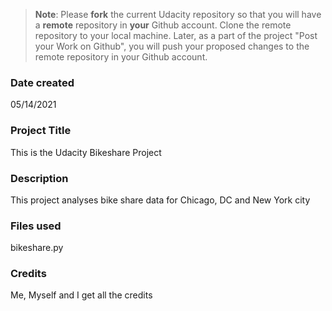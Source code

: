 >**Note**: Please **fork** the current Udacity repository so that you will have a **remote** repository in **your** Github account. Clone the remote repository to your local machine. Later, as a part of the project "Post your Work on Github", you will push your proposed changes to the remote repository in your Github account.

### Date created
05/14/2021

### Project Title
This is the Udacity Bikeshare Project

### Description
This project analyses bike share data for Chicago, DC and New York city

### Files used
bikeshare.py

### Credits

Me, Myself and I get all the credits
